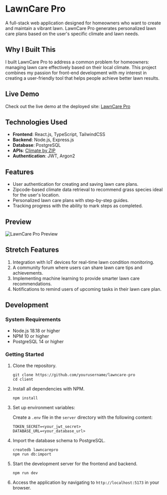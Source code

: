 # LawnCare Pro

A full-stack web application designed for homeowners who want to create and maintain a vibrant lawn. LawnCare Pro generates personalized lawn care plans based on the user's specific climate and lawn needs.

## Why I Built This

I built LawnCare Pro to address a common problem for homeowners: managing lawn care effectively based on their local climate. This project combines my passion for front-end development with my interest in creating a user-friendly tool that helps people achieve better lawn results.

## Live Demo

Check out the live demo at the deployed site: [LawnCare Pro](http://ec2-18-215-127-121.compute-1.amazonaws.com/)

## Technologies Used

- **Frontend**: React.js, TypeScript, TailwindCSS
- **Backend**: Node.js, Express.js
- **Database**: PostgreSQL
- **APIs**: [Climate by ZIP](https://rapidapi.com/aptitudeapps/api/climate-by-zip)
- **Authentication**: JWT, Argon2

## Features

- User authentication for creating and saving lawn care plans.
- Zipcode-based climate data retrieval to recommend grass species ideal for the user's location.
- Personalized lawn care plans with step-by-step guides.
- Tracking progress with the ability to mark steps as completed.

## Preview

![LawnCare Pro Preview](assets/gif7.gif)

## Stretch Features

1. Integration with IoT devices for real-time lawn condition monitoring.
2. A community forum where users can share lawn care tips and achievements.
3. Implementing machine learning to provide smarter lawn care recommendations.
4. Notifications to remind users of upcoming tasks in their lawn care plan.

## Development

### System Requirements

- Node.js 18.18 or higher
- NPM 10 or higher
- PostgreSQL 14 or higher

### Getting Started

1. Clone the repository.

    ```shell
    git clone https://github.com/yourusername/lawncare-pro
    cd client
    ```

2. Install all dependencies with NPM.

    ```shell
    npm install
    ```

3. Set up environment variables:

    Create a `.env` file in the `server` directory with the following content:

    ```
    TOKEN_SECRET=<your_jwt_secret>
    DATABASE_URL=<your_database_url>
    ```

4. Import the database schema to PostgreSQL.

    ```shell
    createdb lawncarepro
    npm run db:import
    ```

5. Start the development server for the frontend and backend.

    ```shell
    npm run dev
    ```

6. Access the application by navigating to `http://localhost:5173` in your browser.
